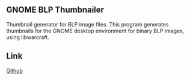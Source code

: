 ## GNOME BLP Thumbnailer
Thumbnail generator for BLP image files. This program generates thumbnails for the GNOME desktop environment for binary BLP images, using libwarcraft.

## Link
[Github](https://github.com/Nihlus/gnome-blp-thumbnailer)